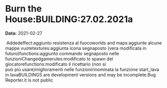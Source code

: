 # Burn the House:BUILDING:27.02.2021a

**Data:** 2021-02-27

 Addedeffect:aggiunto resistenza al fuocoworlds and maps:aggiunte alcune mappe vuotetextures:aggiunta icona segnaposto (vera modificata in futuro)functions:aggiunto commando segnaposto nelle funzioniChangedgamerules:modificato lo spawn del giocatorefunctions:modificato il ricettario (non si può più usare)miglioramenti nelle funzionirinominata la funzione start_lava in lavaBUILDINGS are development versions and may be incomplete.Bug Reporter.it is not public
